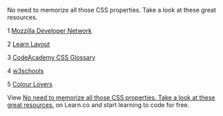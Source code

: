 

No need to memorize all those CSS properties. Take a look at these great resources.

1 [Mozzilla Developer Network](https://developer.mozilla.org/en-US/docs/Web/Guide/CSS/Getting_started)

2 [Learn Layout](http://learnlayout.com/)

3 [CodeAcademy CSS Glossary](http://www.codecademy.com/glossary/css)

4 [w3schools](http://www.w3schools.com/cssref/)

5 [Colour Lovers](http://www.colourlovers.com/)
<p data-visibility='hidden'>View <a href='https://learn.co/lessons/hs-css-resources' title='No need to memorize all those CSS properties. Take a look at these great resources.'>No need to memorize all those CSS properties. Take a look at these great resources.</a> on Learn.co and start learning to code for free.</p>
